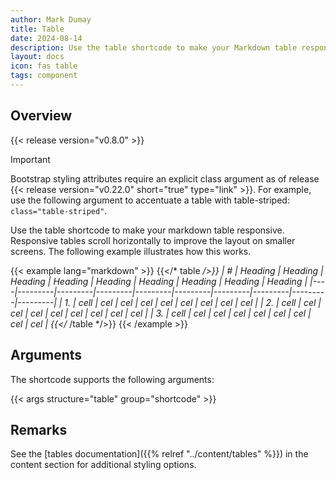 ```yaml
---
author: Mark Dumay
title: Table
date: 2024-08-14
description: Use the table shortcode to make your Markdown table responsive.
layout: docs
icon: fas table
tags: component
---
```


## Overview

{{< release version="v0.8.0" >}}

> [!IMPORTANT]
> Bootstrap styling attributes require an explicit class argument as of release {{< release version="v0.22.0" short="true" type="link" >}}. For example, use the following argument to accentuate a table with table-striped: `class="table-striped"`.

Use the table shortcode to make your markdown table responsive. Responsive tables scroll horizontally to improve the layout on smaller screens. The following example illustrates how this works.

<!-- markdownlint-disable MD037 -->
{{< example lang="markdown" >}}
{{</* table */>}}
| #  | Heading | Heading | Heading | Heading | Heading | Heading | Heading | Heading | Heading |
|----|---------|---------|---------|---------|---------|---------|---------|---------|---------|
| 1. | cell    | cel     | cel     | cel     | cel     | cel     | cel     | cel     | cel     |
| 2. | cell    | cel     | cel     | cel     | cel     | cel     | cel     | cel     | cel     |
| 3. | cell    | cel     | cel     | cel     | cel     | cel     | cel     | cel     | cel     |
{{</* /table */>}}
{{< /example >}}
<!-- markdownlint-enable MD037 -->

## Arguments

The shortcode supports the following arguments:

{{< args structure="table" group="shortcode" >}}

## Remarks

See the [tables documentation]({{% relref "../content/tables" %}}) in the content section for additional styling options.
